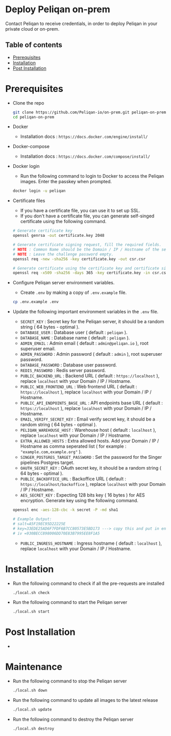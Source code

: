 # Deploy Peliqan on-prem

Contact Peliqan to receive credentials, in order to deploy Peliqan in your private cloud or on-prem.

## Table of contents
- [Prerequisites](#prerequisites)
- [Installation](#installation)
- [Post Installation](#post-installation)

# Prerequisites
- Clone the repo
    ```bash
    git clone https://github.com/Peliqan-io/on-prem.git peliqan-on-prem
    cd peliqan-on-prem
    ```
  

- Docker
  - Installation docs : `https://docs.docker.com/engine/install/`
  

- Docker-compose
  - Installation docs : `https://docs.docker.com/compose/install/`
  

- Docker login
  - Run the following command to login to Docker to access the Peliqan images. Enter the passkey when prompted.
  ```bash
  docker login -u peliqan
  ```

- Certificate files
  - If you have a certificate file, you can use it to set up SSL.
  - If you don't have a certificate file, you can generate self-singed certificate using the following command.
  ```bash
  # Generate certificate key
  openssl genrsa -out certificate.key 2048
  
  # Generate certificate signing request, fill the required fields.
  # NOTE : Common Name should be the Domain / IP / Hostname of the server.
  # NOTE : Leave the challenge password empty.
  openssl req -new -sha256 -key certificate.key -out csr.csr
  
  # Generate certificate using the certificate key and certificate signing request.
  openssl req -x509 -sha256 -days 365 -key certificate.key -in csr.csr -out certificate.crt
  ```

- Configure Peliqan server environment variables.
  - Create `.env` by making a copy of `.env.example` file.
  ```bash
  cp .env.example .env
  ```
  

- Update the following important environment variables in the `.env` file.

  - `SECRET_KEY` : Secret key for the Peliqan server, it should be a random string ( 64 bytes - optimal ).
  - `DATABASE_USER` : Database user ( default : `peliqan` ).
  - `DATABASE_NAME` : Database name ( default : `peliqan` ).
  - `ADMIN_EMAIL` : Admin email ( default : `admin@peliqan.io` ), root superuser email.
  - `ADMIN_PASSWORD` : Admin password ( default : `admin` ), root superuser password.
  - `DATABASE_PASSWORD` : Database user password.
  - `REDIS_PASSWORD` : Redis server password.
  - `PUBLIC_BACKEND_URL` : Backend URL ( default : `https://localhost` ), replace `localhost` with your Domain / IP / Hostname.
  - `PUBLIC_WEB_FRONTEND_URL` : Web frontend URL ( default : `https://localhost` ), replace `localhost` with your Domain / IP / Hostname.
  - `PUBLIC_API_ENDPOINTS_BASE_URL` : API endpoints base URL ( default : `https://localhost` ), replace `localhost` with your Domain / IP / Hostname.
  - `EMAIL_VERIFY_SECRET_KEY` : Email verify secret key, it should be a random string ( 64 bytes - optimal ).
  - `PELIQAN_WAREHOUSE_HOST` : Warehouse host ( default : `localhost` ), replace `localhost` with your Domain / IP / Hostname.
  - `EXTRA_ALLOWED_HOSTS` : Extra allowed hosts. Add your Domain / IP / Hostname as comma seperated list ( for example : `"example.com,example.org"` ).
  - `SINGER_POSTGRES_TARGET_PASSWORD` : Set the password for the Singer pipelines Postgres target.
  - `OAUTH_SECRET_KEY` : OAuth secret key, it should be a random string ( 64 bytes - optimal ).
  - `PUBLIC_BACKOFFICE_URL` : Backoffice URL ( default : `https://localhost/backoffice` ), replace `localhost` with your Domain / IP / Hostname.
  - `AES_SECRET_KEY` : Expecting 128 bits key ( 16 bytes ) for AES encryption. Generate key using the following command.
  ```bash
  openssl enc -aes-128-cbc -k secret -P -md sha1
  
  # Example Output:
  # salt=A5F19EC95D22225E
  # key=33EDE25AD6F7FDF6B7CC80573E5BD173 ---> copy this and put in env file
  # iv =930BECC898006DD70E83B7995EE8F1A5
  ```
  - `PUBLIC_INGRESS_HOSTNAME` : Ingress hostname ( default : `localhost` ), replace `localhost` with your Domain / IP / Hostname.

# Installation
- Run the following command to check if all the pre-requests are installed
  ```bash
  ./local.sh check
  ```
- Run the following command to start the Peliqan server
  ```bash
  ./local.sh start
  ```

# Post Installation

- 

# Maintenance
- Run the following command to stop the Peliqan server
  ```bash
  ./local.sh down
  ```
- Run the following command to update all images to the latest release
  ```bash
  ./local.sh update
  ```
- Run the following command to destroy the Peliqan server
  ```bash
  ./local.sh destroy
  ```